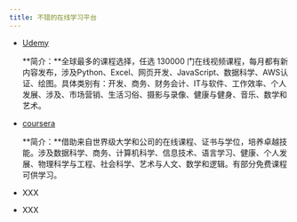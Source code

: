 ```yaml
---
title: 不错的在线学习平台
---
```


- [Udemy](https://www.udemy.com/)

  **简介：**全球最多的课程选择，任选 130000 门在线视频课程，每月都有新内容发布，涉及Python、Excel、网页开发、JavaScript、数据科学、AWS认证、绘图。具体类别有：开发、商务、财务会计、IT与软件、工作效率、个人发展、涉及、市场营销、生活习俗、摄影与录像、健康与健身、音乐、数学和艺术。

- [coursera](https://www.coursera.org/)

  **简介：**借助来自世界级大学和公司的在线课程、证书与学位，培养卓越技能。涉及数据科学、商务、计算机科学、信息技术、语言学习、健康、个人发展、物理科学与工程、社会科学、艺术与人文、数学和逻辑。有部分免费课程可供学习。

- XXX

- XXX

